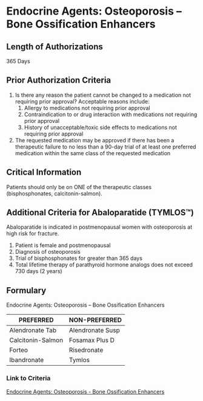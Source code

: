 # Endocrine Agents: Osteoporosis – Bone Ossification Enhancers

## Length of Authorizations

365 Days

## Prior Authorization Criteria

1.  Is there any reason the patient cannot be changed to a medication not requiring prior approval? Acceptable reasons include:
    1.  Allergy to medications not requiring prior approval
    2.  Contraindication to or drug interaction with medications not requiring prior approval
    3.  History of unacceptable/toxic side effects to medications not requiring prior approval
2.  The requested medication may be approved if there has been a therapeutic failure to no less than a 90-day trial of at least one preferred medication within the same class of the requested medication

## Critical Information

Patients should only be on ONE of the therapeutic classes (bisphosphonates, calcitonin-salmon).

## Additional Criteria for Abaloparatide (TYMLOS™)

Abaloparatide is indicated in postmenopausal women with osteoporosis at high risk for fracture.

1.  Patient is female and postmenopausal
2.  Diagnosis of osteoporosis
3.  Trial of bisphosphonates for greater than 365 days
4.  Total lifetime therapy of parathyroid hormone analogs does not exceed 730 days (2 years)

## Formulary

Endocrine Agents: Osteoporosis – Bone Ossification Enhancers

| PREFERRED         | NON-PREFERRED    |
|-------------------|------------------|
| Alendronate Tab   | Alendronate Susp |
| Calcitonin-Salmon | Fosamax Plus D   |
| Forteo            | Risedronate      |
| Ibandronate       | Tymlos           |

### Link to Criteria

[Endocrine Agents: Osteoporosis - Bone Ossification Enhancers](https://pharmacy.medicaid.ohio.gov/sites/default/files/20220415_UPDL_Criteria_FINAL_.pdf#page=56)
